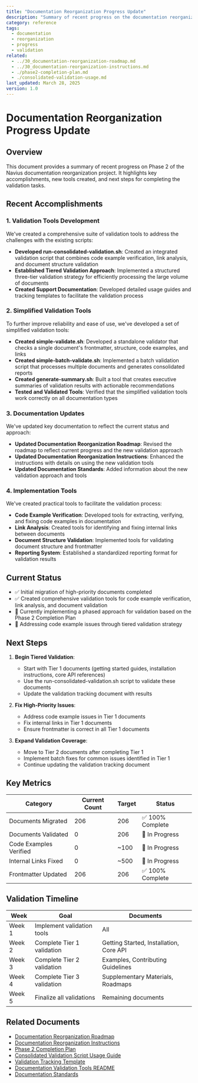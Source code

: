 ```yaml
---
title: "Documentation Reorganization Progress Update"
description: "Summary of recent progress on the documentation reorganization project"
category: reference
tags:
  - documentation
  - reorganization
  - progress
  - validation
related:
  - ../30_documentation-reorganization-roadmap.md
  - ../30_documentation-reorganization-instructions.md
  - ./phase2-completion-plan.md
  - ./consolidated-validation-usage.md
last_updated: March 28, 2025
version: 1.0
---
```


# Documentation Reorganization Progress Update

## Overview

This document provides a summary of recent progress on Phase 2 of the Navius documentation reorganization project. It highlights key accomplishments, new tools created, and next steps for completing the validation tasks.

## Recent Accomplishments

### 1. Validation Tools Development

We've created a comprehensive suite of validation tools to address the challenges with the existing scripts:

- **Developed run-consolidated-validation.sh**: Created an integrated validation script that combines code example verification, link analysis, and document structure validation
- **Established Tiered Validation Approach**: Implemented a structured three-tier validation strategy for efficiently processing the large volume of documents
- **Created Support Documentation**: Developed detailed usage guides and tracking templates to facilitate the validation process

### 2. Simplified Validation Tools

To further improve reliability and ease of use, we've developed a set of simplified validation tools:

- **Created simple-validate.sh**: Developed a standalone validator that checks a single document's frontmatter, structure, code examples, and links
- **Created simple-batch-validate.sh**: Implemented a batch validation script that processes multiple documents and generates consolidated reports
- **Created generate-summary.sh**: Built a tool that creates executive summaries of validation results with actionable recommendations
- **Tested and Validated Tools**: Verified that the simplified validation tools work correctly on all documentation types

### 3. Documentation Updates

We've updated key documentation to reflect the current status and approach:

- **Updated Documentation Reorganization Roadmap**: Revised the roadmap to reflect current progress and the new validation approach
- **Updated Documentation Reorganization Instructions**: Enhanced the instructions with details on using the new validation tools
- **Updated Documentation Standards**: Added information about the new validation approach and tools

### 4. Implementation Tools

We've created practical tools to facilitate the validation process:

- **Code Example Verification**: Developed tools for extracting, verifying, and fixing code examples in documentation
- **Link Analysis**: Created tools for identifying and fixing internal links between documents
- **Document Structure Validation**: Implemented tools for validating document structure and frontmatter
- **Reporting System**: Established a standardized reporting format for validation results

## Current Status

- ✅ Initial migration of high-priority documents completed
- ✅ Created comprehensive validation tools for code example verification, link analysis, and document validation
- 🔄 Currently implementing a phased approach for validation based on the Phase 2 Completion Plan
- 🔄 Addressing code example issues through tiered validation strategy

## Next Steps

1. **Begin Tiered Validation**:
   - Start with Tier 1 documents (getting started guides, installation instructions, core API references)
   - Use the run-consolidated-validation.sh script to validate these documents
   - Update the validation tracking document with results

2. **Fix High-Priority Issues**:
   - Address code example issues in Tier 1 documents
   - Fix internal links in Tier 1 documents
   - Ensure frontmatter is correct in all Tier 1 documents

3. **Expand Validation Coverage**:
   - Move to Tier 2 documents after completing Tier 1
   - Implement batch fixes for common issues identified in Tier 1
   - Continue updating the validation tracking document

## Key Metrics

| Category | Current Count | Target | Status |
|----------|---------------|--------|--------|
| Documents Migrated | 206 | 206 | ✅ 100% Complete |
| Documents Validated | 0 | 206 | 🔄 In Progress |
| Code Examples Verified | 0 | ~100 | 🔄 In Progress |
| Internal Links Fixed | 0 | ~500 | 🔄 In Progress |
| Frontmatter Updated | 206 | 206 | ✅ 100% Complete |

## Validation Timeline

| Week | Goal | Documents |
|------|------|-----------|
| Week 1 | Implement validation tools | All |
| Week 2 | Complete Tier 1 validation | Getting Started, Installation, Core API |
| Week 3 | Complete Tier 2 validation | Examples, Contributing Guidelines |
| Week 4 | Complete Tier 3 validation | Supplementary Materials, Roadmaps |
| Week 5 | Finalize all validations | Remaining documents |

## Related Documents

- [Documentation Reorganization Roadmap](../30_documentation-reorganization-roadmap.md)
- [Documentation Reorganization Instructions](../30_documentation-reorganization-instructions.md)
- [Phase 2 Completion Plan](./phase2-completion-plan.md)
- [Consolidated Validation Script Usage Guide](./consolidated-validation-usage.md)
- [Validation Tracking Template](./validation-tracking-template.md)
- [Documentation Validation Tools README](./README.md)
- [Documentation Standards](/11newdocs11/05_reference/standards/documentation-standards.md) 